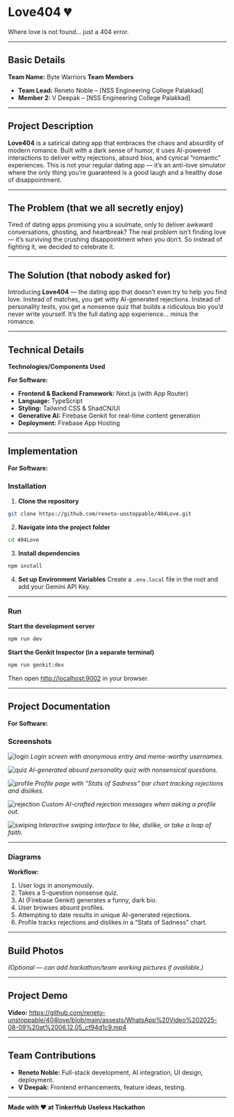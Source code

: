 
# Love404 💔

Where love is not found… just a 404 error.

---

## Basic Details

**Team Name:** Byte Warriors
**Team Members**

* **Team Lead:** Reneto Noble – \[NSS Engineering College Palakkad]
* **Member 2:** V Deepak – \[NSS Engineering College Palakkad]

---

## Project Description

**Love404** is a satirical dating app that embraces the chaos and absurdity of modern romance. Built with a dark sense of humor, it uses AI-powered interactions to deliver witty rejections, absurd bios, and cynical “romantic” experiences. This is not your regular dating app — it’s an anti-love simulator where the only thing you’re guaranteed is a good laugh and a healthy dose of disappointment.

---

## The Problem (that we all secretly enjoy)

Tired of dating apps promising you a soulmate, only to deliver awkward conversations, ghosting, and heartbreak? The real problem isn’t finding love — it’s surviving the crushing disappointment when you don’t. So instead of fighting it, we decided to celebrate it.

---

## The Solution (that nobody asked for)

Introducing **Love404** — the dating app that doesn’t even try to help you find love. Instead of matches, you get witty AI-generated rejections. Instead of personality tests, you get a nonsense quiz that builds a ridiculous bio you’d never write yourself. It’s the full dating app experience… minus the romance.

---

## Technical Details

**Technologies/Components Used**

**For Software:**

* **Frontend & Backend Framework:** Next.js (with App Router)
* **Language:** TypeScript
* **Styling:** Tailwind CSS & ShadCN/UI
* **Generative AI:** Firebase Genkit for real-time content generation
* **Deployment:** Firebase App Hosting

---

## Implementation

**For Software:**

### Installation

1. **Clone the repository**

```bash
git clone https://github.com/reneto-unstoppable/404Love.git
```

2. **Navigate into the project folder**

```bash
cd 404Love
```

3. **Install dependencies**

```bash
npm install
```

4. **Set up Environment Variables**
   Create a `.env.local` file in the root and add your Gemini API Key.

---

### Run

**Start the development server**

```bash
npm run dev
```

**Start the Genkit Inspector (in a separate terminal)**

```bash
npm run genkit:dev
```

Then open [http://localhost:9002](http://localhost:9002) in your browser.

---

## Project Documentation

**For Software:**

### Screenshots

![login](https://github.com/reneto-unstoppable/404love/blob/main/assests/Screenshot%202025-08-09%20040101.png)
*Login screen with anonymous entry and meme-worthy usernames.*

![quiz](https://github.com/reneto-unstoppable/404love/blob/main/assests/Screenshot%202025-08-09%20055430.png)
*AI-generated absurd personality quiz with nonsensical questions.*

![profile](https://github.com/reneto-unstoppable/404love/blob/main/assests/Screenshot%202025-08-09%20055619.png)
*Profile page with “Stats of Sadness” bar chart tracking rejections and dislikes.*

![rejection](https://github.com/reneto-unstoppable/404love/blob/main/assests/Screenshot%202025-08-09%20055656.png)
*Custom AI-crafted rejection messages when asking a profile out.*

![swiping](https://github.com/reneto-unstoppable/404love/blob/main/assests/Screenshot%202025-08-09%20060033.png)
*Interactive swiping interface to like, dislike, or take a leap of faith.*

---

### Diagrams

**Workflow:**

1. User logs in anonymously.
2. Takes a 5-question nonsense quiz.
3. AI (Firebase Genkit) generates a funny, dark bio.
4. User browses absurd profiles.
5. Attempting to date results in unique AI-generated rejections.
6. Profile tracks rejections and dislikes in a “Stats of Sadness” chart.

---

## Build Photos

*(Optional — can add hackathon/team working pictures if available.)*

---

## Project Demo

**Video:** 
https://github.com/reneto-unstoppable/404love/blob/main/assests/WhatsApp%20Video%202025-08-09%20at%2006.12.05_cf94d1c9.mp4

---

## Team Contributions

* **Reneto Noble:** Full-stack development, AI integration, UI design, deployment.
* **V Deepak:** Frontend enhancements, feature ideas, testing.

---

**Made with ❤ at TinkerHub Useless Hackathon**

